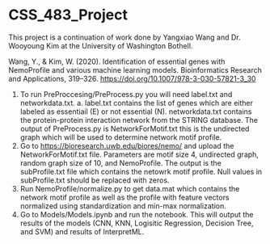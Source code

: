 # CSS_483_Project

This project is a continuation of work done by Yangxiao Wang and Dr. Wooyoung Kim at the University of Washington Bothell.

Wang, Y., & Kim, W. (2020). Identification of essential genes with NemoProfile and various machine learning models. Bioinformatics Research and Applications, 319–326. https://doi.org/10.1007/978-3-030-57821-3_30 

1.	To run PreProccesing/PreProcess.py you will need label.txt and networkdata.txt. 
    a. label.txt contains the list of genes which are either labeled as essentiail (E) or not essential (N). networkdata.txt contains the protein-protein interaction network from the STRING database. The output of PreProcess.py is NetworkForMotif.txt this is the undirected graph which will be used to determine network motif profile.
2.	 Go to https://bioresearch.uwb.edu/biores/nemo/ and upload the NetworkForMotif.txt file. Parameters are motif size 4, undirected graph, random graph size of 10, and NemoProfile. The output is the subProfile.txt file which contains the netowrk motif profile. Null values in subProfile.txt should be replaced with zeros.
3.	Run NemoProfile/normalize.py to get data.mat which contains the network motif profile as well as the profile with feature vectors normalized using standardization and min-max normalization.
4.	Go to Models/Models.ipynb and run the notebook. This will output the results of the models (CNN, KNN, Logisitic Regression, Decision Tree, and SVM) and results of InterpretML.